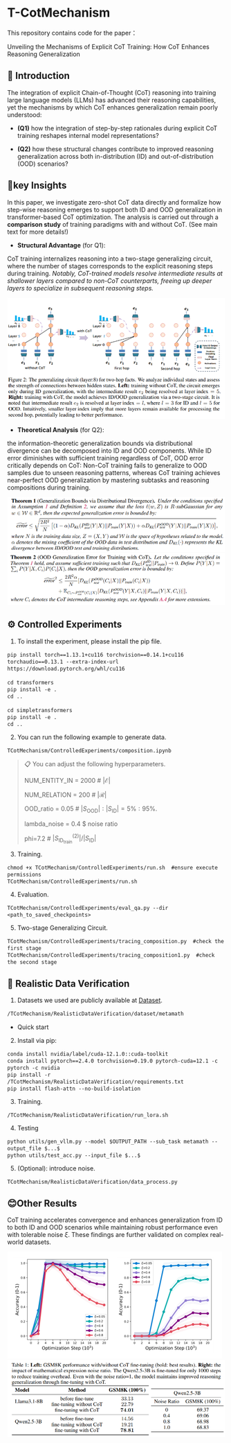 # T-CotMechanism

This repository contains code for the paper： 

Unveiling the Mechanisms of Explicit CoT Training: How CoT Enhances Reasoning Generalization

## 🎯 Introduction

The integration of explicit Chain-of-Thought (CoT) reasoning into training large language models (LLMs) has advanced their reasoning capabilities, yet the mechanisms by which CoT enhances generalization remain poorly understood:

- **(Q1)** how the integration of step-by-step rationales during explicit CoT training reshapes internal model representations?

- **(Q2)** how these structural changes contribute to improved reasoning generalization across both in-distribution (ID) and out-of-distribution (OOD) scenarios?

## 🎉key Insights

In this paper, we investigate zero-shot CoT data directly and formalize how step-wise reasoning emerges to support both ID and OOD generalization in transformer-based CoT optimization. The analysis is carried out through a **comparison study** of training paradigms with and without CoT. (See main text for more details!)

- **Structural Advantage** (for Q1):

CoT training internalizes reasoning into a two-stage generalizing circuit, where the number of stages corresponds to the explicit reasoning steps during training. *Notably, CoT-trained models resolve intermediate results at shallower layers compared to non-CoT counterparts, freeing up deeper layers to specialize in subsequent reasoning steps.*

<img src="Pictures\circuit_change.jpg" alt="circuit_change" style="zoom:87%;" />

- **Theoretical Analysis** (for Q2):

the information-theoretic generalization bounds via distributional divergence can be decomposed into ID and OOD components. While ID error diminishes with sufficient training regardless of CoT, OOD error critically depends on CoT: Non-CoT training fails to generalize to OOD samples due to unseen reasoning patterns, whereas CoT training achieves near-perfect OOD generalization by mastering subtasks and reasoning compositions during training.

<img src="Pictures\theorem1.jpg" alt="theorem1" style="zoom:80%;" />

<img src="Pictures\theorem2.jpg" alt="theorem2" style="zoom:80%;" />


## ⚙️ Controlled Experiments

1. To install the experiment, please install the pip file.

```setup
pip install torch==1.13.1+cu116 torchvision==0.14.1+cu116 torchaudio==0.13.1 --extra-index-url https://download.pytorch.org/whl/cu116

cd transformers
pip install -e .
cd ..

cd simpletransformers
pip install -e .
cd ..
```

2. You can run the following example  to generate data.

```data
TCotMechanism/ControlledExperiments/composition.ipynb
```
>📋 You can adjust the following hyperparameters.
>
>NUM_ENTITY_IN = 2000  #  $|\mathcal{E}|$
>
>NUM_RELATION = 200  #  $|\mathcal{R}|$
>
>OOD_ratio = 0.05  # $|S_{\text{OOD}}|: |S_{\text{ID}}|=5\%:95\%$. 
>
>lambda_noise = 0.4 $ noise ratio
>
>phi=7.2  # $|S_{\text{ID}_{\text{train}}}^{(2)}|/|S_{\text{ID}}|$

3. Training.

```train example
chmod +x TCotMechanism/ControlledExperiments/run.sh  #ensure execute permissions
TCotMechanism/ControlledExperiments/run.sh
```

4. Evaluation.

```test example
TCotMechanism/ControlledExperiments/eval_qa.py --dir <path_to_saved_checkpoints>
```

5.  Two-stage Generalizing Circuit.

```test example
TCotMechanism/ControlledExperiments/tracing_composition.py  #check the first stage
TCotMechanism/ControlledExperiments/tracing_composition1.py  #check the second stage
```

## 🚀 Realistic Data Verification

1. Datasets we used are publicly available at [Dataset](https://huggingface.co/datasets/fxmeng/pissa-dataset).

```bash
/TCotMechanism/RealisticDataVerification/dataset/metamath
```

- Quick start

2. Install via pip:

```
conda install nvidia/label/cuda-12.1.0::cuda-toolkit
conda install pytorch==2.4.0 torchvision=0.19.0 pytorch-cuda=12.1 -c pytorch -c nvidia
pip install -r /TCotMechanism/RealisticDataVerification/requirements.txt
pip install flash-attn --no-build-isolation
```

3. Training.

```
/TCotMechanism/RealisticDataVerification/run_lora.sh
```

4. Testing

```
python utils/gen_vllm.py --model $OUTPUT_PATH --sub_task metamath --output_file $...$
python utils/test_acc.py --input_file $...$
```

5. (Optional): introduce noise.

```
TCotMechanism/RealisticDataVerification/data_process.py
```

## 😊Other Results

CoT training accelerates convergence and enhances generalization from ID to both ID and OOD scenarios while maintaining robust performance even with tolerable noise $\xi$. These findings are further validated on complex real-world datasets.

<img src="Pictures\noise_only_t.jpg" alt="noise_only_t" style="zoom:50%;" />

<img src="Pictures\real1.jpg" alt="real1" style="zoom:60%;" />
